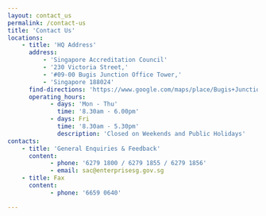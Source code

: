 ```yaml
---
layout: contact_us
permalink: /contact-us
title: 'Contact Us'
locations:
    - title: 'HQ Address'
      address:
          - 'Singapore Accreditation Council'
          - '230 Victoria Street,'
          - '#09-00 Bugis Junction Office Tower,'
          - 'Singapore 188024'
      find-directions: 'https://www.google.com/maps/place/Bugis+Junction+Towers/@1.3000149,103.8539049,17z/data=!3m1!4b1!4m5!3m4!1s0x31da19ba9bde1a5f:0xb3cb17f62b246e40!8m2!3d1.3000095!4d103.8560936'
      operating_hours:
            - days: 'Mon - Thu'
              time: '8.30am - 6.00pm'
            - days: Fri
              time: '8.30am - 5.30pm'
              description: 'Closed on Weekends and Public Holidays'
contacts:
    - title: 'General Enquiries & Feedback'
      content:
            - phone: '6279 1800 / 6279 1855 / 6279 1856'
            - email: sac@enterprisesg.gov.sg
    - title: Fax
      content:
            - phone: '6659 0640'

---
```



